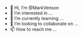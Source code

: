 - 👋 Hi, I’m @MarkVenson
- 👀 I’m interested in ...
- 🌱 I’m currently learning ...
- 💞️ I’m looking to collaborate on ...
- 📫 How to reach me ...

<!---
MarkVenson/MarkVenson is a ✨ special ✨ repository because its `README.md` (this file) appears on your GitHub profile.
You can click the Preview link to take a look at your changes.
--->
